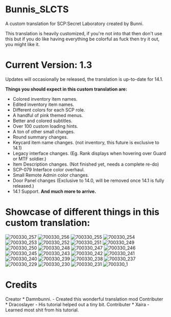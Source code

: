 # Bunnis_SLCTS

A custom translation for SCP:Secret Laboratory created by Bunni.

This translation is heavily customized, if you're not into that then don't use this but if you do like having everything be colorful as fuck then try it out, you might like it.

# Current Version: 1.3
Updates will occasionally be released, the translation is up-to-date for 14.1.

**Things you should expect in this custom translation are:**
* Colored inventory item names.
* Edited inventory item names.
* Different colors for each SCP role.
* A handful of pink themed menus.
* Better and colored subtitles.
* Over 100 custom loading hints.
* A ton of other small changes.
* Round summary changes.
* Keycard item name changes. (not inventory, this future is exclusive to 14.1)
* Legacy interface changes. (Eg. Rank displays when hovering over Guard or MTF soldier.)
* Item Description changes. (Not finished yet, needs a complete re-do)
* SCP-079 Interface color overhaul.
* Small Remote Admin color changes.
* Door Panel changes (Exclusive to 14.0, will be removed once 14.1 is fully released.)
* 14.1 Support.
**And much more to arrive.**

# Showcase of different things in this custom translation:
![700330_257](https://github.com/user-attachments/assets/d74fc806-9d8c-4660-84ee-cf885f132462)
![700330_256](https://github.com/user-attachments/assets/acfdc304-cfb4-43de-a64a-23dbe9e50310)
![700330_255](https://github.com/user-attachments/assets/8809ea57-0fe3-43c0-8177-013d65222724)
![700330_254](https://github.com/user-attachments/assets/e3bff782-0e61-4db9-bf01-33ec4f586b43)
![700330_253](https://github.com/user-attachments/assets/ce44f65a-7976-48a7-88c0-5688b5d061e7)
![700330_252](https://github.com/user-attachments/assets/1382eedb-c9dc-4820-83ed-84f37e078fd2)
![700330_251](https://github.com/user-attachments/assets/672d3ce4-9cef-4ba8-8c15-ee008e7e18bf)
![700330_249](https://github.com/user-attachments/assets/a71c4ed3-ece9-46de-a172-40b3320ef3b2)
![700330_250](https://github.com/user-attachments/assets/a643e7ab-d88d-41fa-a3c5-e8a2d1070c8c)
![700330_248](https://github.com/user-attachments/assets/f5ad9414-ccd3-4a8b-abfb-50f42328db6d)
![700330_247](https://github.com/user-attachments/assets/f9aa30a9-42f6-40b7-b2c8-fac19b4c146d)
![700330_246](https://github.com/user-attachments/assets/52811591-05d7-4737-817d-a4172e95e507)
![700330_245](https://github.com/user-attachments/assets/9cb90a34-3843-4218-babc-8476b37578ea)
![700330_243](https://github.com/user-attachments/assets/c6de2e1f-7e6a-4637-ad60-65f9967b5e1d)
![700330_242](https://github.com/user-attachments/assets/8d0537ba-7602-4d44-863f-3abc929c28b8)
![700330_241](https://github.com/user-attachments/assets/e4b15588-3da1-48d0-8892-1a3081a7f2f9)
![700330_240](https://github.com/user-attachments/assets/0dc8e5af-8df5-4d3f-b6bb-32b34dc4149a)
![700330_239](https://github.com/user-attachments/assets/4404fa05-1dca-431d-98b7-d65f78498b71)
![700330_238](https://github.com/user-attachments/assets/b86178e8-4f2e-4889-9b56-02bc3ff66fd0)
![700330_237](https://github.com/user-attachments/assets/ce462da3-1304-4c17-a4dd-6e950b824682)
![700330_229](https://github.com/user-attachments/assets/484110c2-ea48-45f8-8260-a5e62caa4c39)
![700330_230](https://github.com/user-attachments/assets/e49c43d8-ab34-4c93-b29d-6e9583d8efbd)
![700330_231](https://github.com/user-attachments/assets/7d886ef3-3343-4604-98a4-c4c893a4b088)
![700330_1](https://github.com/user-attachments/assets/56ed313f-038b-40d7-8b7b-665dfec14736)

# Credits
Creator * Damnbunni. - Created this wonderful translation mod
Contributer * Dracoslayer - His tutorial helped out a tiny bit.
Contributer * Xaira - Learned most shit from his tutorial.
